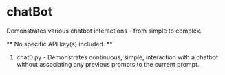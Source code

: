 # chatBot
Demonstrates various chatbot interactions - from simple to complex.

** No specific API key(s) included. **

1. chat0.py - Demonstrates continuous, simple, interaction with a chatbot without associating any previous prompts to the current prompt.
